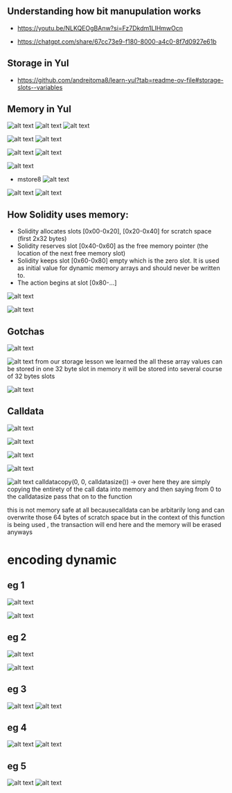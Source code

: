 ## Understanding how bit manupulation works
- https://youtu.be/NLKQEOgBAnw?si=Fz7Dkdm1LIHmwOcn

- https://chatgpt.com/share/67cc73e9-f180-8000-a4c0-8f7d0927e61b

## Storage in Yul
- https://github.com/andreitoma8/learn-yul?tab=readme-ov-file#storage-slots--variables


## Memory in Yul
![alt text](image-1.png)
![alt text](image.png)
![alt text](image-2.png)


![alt text](image-3.png)
![alt text](image-4.png)


![alt text](image-5.png)
![alt text](<Screenshot 2025-03-09 at 7.34.01 AM.png>)

![alt text](image-7.png)

- mstore8
![alt text](image-8.png)

![alt text](image-9.png)
![alt text](image-10.png)


## How Solidity uses memory:
- Solidity allocates slots [0x00-0x20], [0x20-0x40] for scratch space (first 2x32 bytes)
- Solidity reserves slot [0x40-0x60] as the free memory pointer (the location of the next free memory slot)
- Solidity keeps slot [0x60-0x80] empty which is the zero slot. It is used as initial value for dynamic memory arrays and should never be written to.
- The action begins at slot [0x80-...]

![alt text](image-11.png)


![alt text](image-12.png)

## Gotchas
![alt text](image-13.png)

![alt text](image-14.png)
from our storage lesson we learned the all these array values can be stored in one 32 byte slot 
in memory it will be stored into several course of 32 bytes slots

![alt text](image-15.png)


## Calldata


![alt text](image-16.png)

![alt text](image-17.png)


![alt text](image-18.png)


![alt text](image-19.png)

![alt text](image-20.png)
calldatacopy(0, 0, calldatasize()) -> over here they are simply copying the entirety of the call data into memory and then saying from 0 to the calldatasize pass that  on to the function

this is not memory safe at all  becausecalldata can be arbitarily long and can overwrite those 64 bytes of scratch space
but in the context of this function is being used , the transaction will end here and the memory will be erased anyways


# encoding dynamic
## eg 1
![alt text](image-23.png)

![alt text](image-24.png)

## eg 2
![alt text](image-21.png)

![alt text](image-22.png)

## eg 3

![alt text](image-25.png)
![alt text](image-26.png)

## eg 4

![alt text](image-27.png)
![alt text](image-28.png)

## eg 5
![alt text](image-30.png)
![alt text](image-29.png)